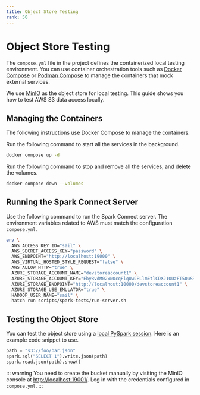 ```yaml
---
title: Object Store Testing
rank: 50
---
```


# Object Store Testing

The `compose.yml` file in the project defines the containerized local testing environment.
You can use container orchestration tools such as [Docker Compose](https://docs.docker.com/compose/)
or [Podman Compose](https://github.com/containers/podman-compose) to manage the containers that mock external services.

We use [MinIO](https://min.io/) as the object store for local testing.
This guide shows you how to test AWS S3 data access locally.

## Managing the Containers

<!-- TODO: add instructions for Podman Compose -->

The following instructions use Docker Compose to manage the containers.

Run the following command to start all the services in the background.

```bash
docker compose up -d
```

Run the following command to stop and remove all the services, and delete the volumes.

```bash
docker compose down --volumes
```

## Running the Spark Connect Server

Use the following command to run the Spark Connect server.
The environment variables related to AWS must match the configuration `compose.yml`.

```bash
env \
  AWS_ACCESS_KEY_ID="sail" \
  AWS_SECRET_ACCESS_KEY="password" \
  AWS_ENDPOINT="http://localhost:19000" \
  AWS_VIRTUAL_HOSTED_STYLE_REQUEST="false" \
  AWS_ALLOW_HTTP="true" \
  AZURE_STORAGE_ACCOUNT_NAME="devstoreaccount1" \
  AZURE_STORAGE_ACCOUNT_KEY="Eby8vdM02xNOcqFlqUwJPLlmEtlCDXJ1OUzFT50uSRZ6IFsuFq2UVErCz4I6tq/K1SZFPTOtr/KBHBeksoGMGw==" \
  AZURE_STORAGE_ENDPOINT="http://localhost:10000/devstoreaccount1" \
  AZURE_STORAGE_USE_EMULATOR="true" \
  HADOOP_USER_NAME="sail" \
  hatch run scripts/spark-tests/run-server.sh
```

## Testing the Object Store

You can test the object store using a [local PySpark session](./pyspark-local.md).
Here is an example code snippet to use.

```python
path = "s3://foo/bar.json"
spark.sql("SELECT 1").write.json(path)
spark.read.json(path).show()
```

::: warning
You need to create the bucket manually by visiting the MinIO console at <http://localhost:19001/>.
Log in with the credentials configured in `compose.yml`.
:::
